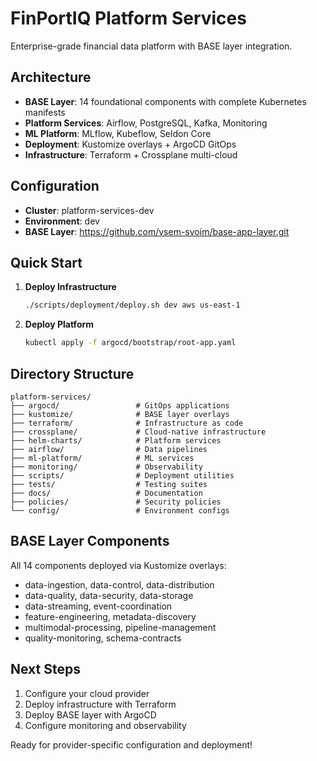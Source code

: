 # FinPortIQ Platform Services

Enterprise-grade financial data platform with BASE layer integration.

## Architecture

- **BASE Layer**: 14 foundational components with complete Kubernetes manifests
- **Platform Services**: Airflow, PostgreSQL, Kafka, Monitoring
- **ML Platform**: MLflow, Kubeflow, Seldon Core
- **Deployment**: Kustomize overlays + ArgoCD GitOps
- **Infrastructure**: Terraform + Crossplane multi-cloud

## Configuration

- **Cluster**: platform-services-dev
- **Environment**: dev
- **BASE Layer**: https://github.com/vsem-svoim/base-app-layer.git

## Quick Start

1. **Deploy Infrastructure**
   ```bash
   ./scripts/deployment/deploy.sh dev aws us-east-1
   ```

2. **Deploy Platform**
   ```bash
   kubectl apply -f argocd/bootstrap/root-app.yaml
   ```

## Directory Structure

```
platform-services/
├── argocd/                 # GitOps applications
├── kustomize/              # BASE layer overlays
├── terraform/              # Infrastructure as code
├── crossplane/             # Cloud-native infrastructure
├── helm-charts/            # Platform services
├── airflow/                # Data pipelines
├── ml-platform/            # ML services
├── monitoring/             # Observability
├── scripts/                # Deployment utilities
├── tests/                  # Testing suites
├── docs/                   # Documentation
├── policies/               # Security policies
└── config/                 # Environment configs
```

## BASE Layer Components

All 14 components deployed via Kustomize overlays:
- data-ingestion, data-control, data-distribution
- data-quality, data-security, data-storage
- data-streaming, event-coordination
- feature-engineering, metadata-discovery
- multimodal-processing, pipeline-management
- quality-monitoring, schema-contracts

## Next Steps

1. Configure your cloud provider
2. Deploy infrastructure with Terraform
3. Deploy BASE layer with ArgoCD
4. Configure monitoring and observability

Ready for provider-specific configuration and deployment!
